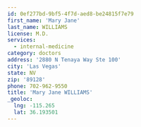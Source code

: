 ```yaml
---
id: 0ef277bd-9bf5-4f7d-aed8-be24815f7e79
first_name: 'Mary Jane'
last_name: WILLIAMS
license: M.D.
services:
  - internal-medicine
category: doctors
address: '2880 N Tenaya Way Ste 100'
city: 'Las Vegas'
state: NV
zip: '89128'
phone: 702-962-9550
title: 'Mary Jane WILLIAMS'
_geoloc:
  lng: -115.265
  lat: 36.193501
---
```

